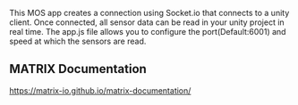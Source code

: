 This MOS app creates a connection using Socket.io that connects to a unity client. Once connected, all sensor data can be read in your unity project in real time. The app.js file allows you to configure the port(Default:6001) and speed at which the sensors are read.

## MATRIX Documentation

https://matrix-io.github.io/matrix-documentation/

